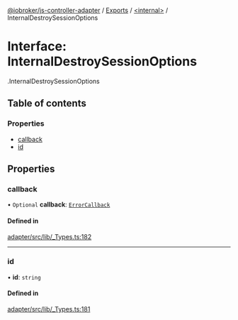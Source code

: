 [@iobroker/js-controller-adapter](../README.md) / [Exports](../modules.md) / [<internal\>](../modules/internal_.md) / InternalDestroySessionOptions

# Interface: InternalDestroySessionOptions

[<internal>](../modules/internal_.md).InternalDestroySessionOptions

## Table of contents

### Properties

- [callback](internal_.InternalDestroySessionOptions.md#callback)
- [id](internal_.InternalDestroySessionOptions.md#id)

## Properties

### callback

• `Optional` **callback**: [`ErrorCallback`](../modules/internal_.md#errorcallback)

#### Defined in

[adapter/src/lib/_Types.ts:182](https://github.com/ioBroker/ioBroker.js-controller/blob/25f18577/packages/adapter/src/lib/_Types.ts#L182)

___

### id

• **id**: `string`

#### Defined in

[adapter/src/lib/_Types.ts:181](https://github.com/ioBroker/ioBroker.js-controller/blob/25f18577/packages/adapter/src/lib/_Types.ts#L181)
